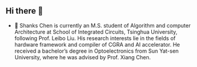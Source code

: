 ## Hi there 👋

<!--
**VincentChen-github/VincentChen-github** is a ✨ _special_ ✨ repository because its `README.md` (this file) appears on your GitHub profile.
Here are some ideas to get you started:
-->
- 🔭 Shanks Chen is currently an M.S. student of Algorithm and computer Architecture at School of Integrated Circuits, Tsinghua University, following Prof. Leibo Liu. His research interests lie in the fields of hardware framework and compiler of CGRA and AI accelerator. He received a bachelor’s degree in Optoelectronics from Sun Yat-sen University, where he was advised by Prof. Xiang Chen.



<!--
I’m currently pursuing my master's degree in Electronic and Information Engineering, specifically, Integrated Circuit Engineering, School of Integrated Circuits, Tsinghua University.
- 🌱 I’m currently learning computer architecture and very large-scale digital integrated circuits design.
- 👯 I’m looking to collaborate on ...
- 🤔 I’m looking for help with ...
- 💬 Ask me about ...
- 📫 How to reach me: ...
- 😄 Pronouns: ...
- ⚡ Fun fact: ...
-->
